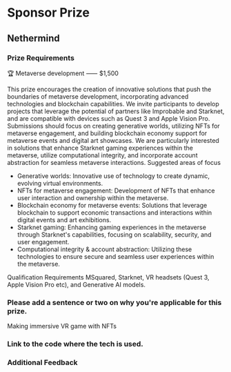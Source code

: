 # Sponsor Prize

## Nethermind

### Prize Requirements

🏆 Metaverse development ⸺ $1,500

This prize encourages the creation of innovative solutions that push the boundaries of metaverse development, incorporating advanced technologies and blockchain capabilities. We invite participants to develop projects that leverage the potential of partners like Improbable and Starknet, and are compatible with devices such as Quest 3 and Apple Vision Pro. Submissions should focus on creating generative worlds, utilizing NFTs for metaverse engagement, and building blockchain economy support for metaverse events and digital art showcases. We are particularly interested in solutions that enhance Starknet gaming experiences within the metaverse, utilize computational integrity, and incorporate account abstraction for seamless metaverse interactions.
Suggested areas of focus
- Generative worlds: Innovative use of technology to create dynamic, evolving virtual environments.
- NFTs for metaverse engagement: Development of NFTs that enhance user interaction and ownership within the metaverse.
- Blockchain economy for metaverse events: Solutions that leverage blockchain to support economic transactions and interactions within digital events and art exhibitions.
- Starknet gaming: Enhancing gaming experiences in the metaverse through Starknet's capabilities, focusing on scalability, security, and user engagement.
- Computational integrity & account abstraction: Utilizing these technologies to ensure secure and seamless user experiences within the metaverse.

Qualification Requirements
MSquared, Starknet, VR headsets (Quest 3, Apple Vision Pro etc), and Generative AI models.

### Please add a sentence or two on why you're applicable for this prize.

Making immersive VR game with NFTs

### Link to the code where the tech is used.

### Additional Feedback
